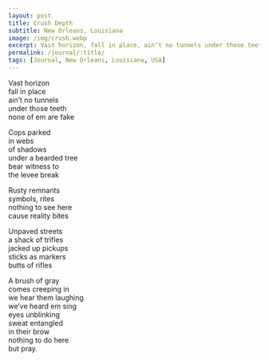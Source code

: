 ```yaml
---
layout: post
title: Crush Depth
subtitle: New Orleans, Louisiana
image: /img/crush.webp
excerpt: Vast horizon, fall in place, ain’t no tunnels under those teeth, none of em are fake ...
permalink: /journal/:title/
tags: [Journal, New Orleans, Louisiana, USA]
---
```


Vast horizon  
fall in place  
ain’t no tunnels  
under those teeth  
none of em are fake

Cops parked  
in webs  
of shadows  
under a bearded tree  
bear witness to  
the levee break

Rusty remnants  
symbols, rites  
nothing to see here  
cause reality bites

Unpaved streets  
a shack of trifles  
jacked up pickups  
sticks as markers  
butts of rifles

A brush of gray  
comes creeping in  
we hear them laughing  
we’ve heard em sing  
eyes unblinking  
sweat entangled  
in their brow  
nothing to do here  
but pray.